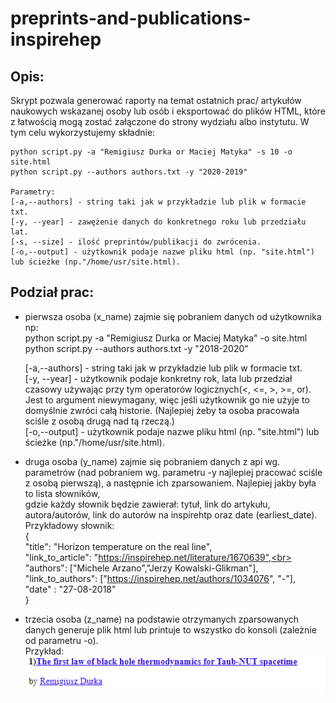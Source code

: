 # preprints-and-publications-inspirehep
## Opis:
Skrypt pozwala generować raporty na temat ostatnich prac/ artykułów naukowych wskazanej osoby lub osób i eksportować do plików HTML, które z łatwością mogą zostać załączone do strony wydziału albo instytutu.
W tym celu wykorzystujemy składnie:<br>

	python script.py -a "Remigiusz Durka or Maciej Matyka" -s 10 -o site.html
	python script.py --authors authors.txt -y "2020-2019"
	
	Parametry:
	[-a,--authors] - string taki jak w przykładzie lub plik w formacie txt.
	[-y, --year] - zawężenie danych do konkretnego roku lub przedziału lat.
	[-s, --size] - ilość preprintów/publikacji do zwrócenia.
	[-o,--output] - użytkownik podaje nazwe pliku html (np. "site.html") lub ścieżke (np."/home/usr/site.html).

## Podział prac:
- pierwsza osoba (x_name) zajmie się pobraniem danych od użytkownika np:<br>
	python script.py -a "Remigiusz Durka or Maciej Matyka" -o site.html<br>
	python script.py --authors authors.txt -y "2018-2020"<br>

	[-a,--authors] - string taki jak w przykładzie lub plik w formacie txt.<br>
	[-y, --year] - użytkownik podaje konkretny rok, lata lub przedział czasowy używając przy tym operatorów logicznych(<, <=, >, >=, or). Jest to argument niewymagany, więc 	jeśli użytkownik go nie użyje to domyślnie zwróci całą historie. (Najlepiej żeby ta osoba pracowała sciśle z osobą drugą nad tą rzeczą.) <br>
	[-o,--output] - użytkownik podaje nazwe pliku html (np. "site.html") lub ścieżke (np."/home/usr/site.html).<br>

- druga osoba (y_name) zajmie się pobraniem danych z api wg. parametrów (nad pobraniem wg. parametru -y najlepiej pracować sciśle z osobą pierwszą), a następnie ich zparsowaniem. Najlepiej jakby była to lista słowników,<br> 
gdzie każdy słownik będzie zawierał: tytuł, link do artykułu, autora/autorów, link do autorów na inspirehtp oraz date (earliest_date).<br>
Przykładowy słownik:<br>
{<br>
"title": "Horizon temperature on the real line",<br>
"link_to_article": "https://inspirehep.net/literature/1670639",<br>
"authors": ["Michele Arzano","Jerzy Kowalski-Glikman"],<br>
"link_to_authors": ["https://inspirehep.net/authors/1034076", "-"],<br>
"date" : "27-08-2018"<br>
}<br>
- trzecia osoba (z_name) na podstawie otrzymanych zparsowanych danych generuje plik html lub printuje to wszystko do konsoli (zależnie od parametru -o).<br>
	Przykład:<br>
	<img src="https://raw.githubusercontent.com/ppknUWr/preprints-and-publications-inspirehep/main/example_html.png">
